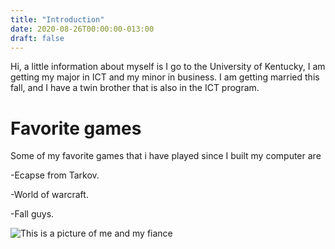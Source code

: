 ```yaml
---
title: "Introduction"
date: 2020-08-26T00:00:00-013:00
draft: false
---
```

Hi, a little information about myself is I go to the University of Kentucky, I am getting my major in ICT and my minor in business.
I am getting married this fall, and I have a twin brother that is also in the ICT program.

Favorite games
==============
Some of my favorite games that i have played since I built my computer are

-Ecapse from Tarkov.

-World of warcraft.

-Fall guys.

![This is a picture of me and my fiance](IMG_4038.JPG) 



  
